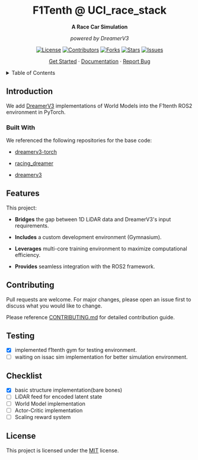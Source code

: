 <!-- Project Title and Subtitle -->

<div align="center">

# F1Tenth @ UCI_race_stack

**A Race Car Simulation**

*powered by DreamerV3*
</div>

<!-- Project Shields -->

<div align="center">

[![License][license-shield]][license-url]
[![Contributors][contributors-shield]][issues-url]
[![Forks][forks-shield]][forks-url]
[![Stars][stars-shield]][stars-url]
[![Issues][issues-shield]][issues-url]

<a href="https://github.com/uci-f1tenth/UCI_race_stack/blob/main/CONTRIBUTING.md">Get Started</a>
&middot;
<a href="https://github.com/uci-f1tenth/UCI_race_stack/blob/main/docs/Development_Guide.pdf">Documentation</a>
&middot;
<a href="https://github.com/uci-f1tenth/UCI_race_stack/issues/new?template=issue.md">Report Bug</a>

</div>

<!-- Table of Contents -->

<details>
  <summary>Table of Contents</summary>
  <ol>
    <li>
      <a href="#introduction">Introduction</a>
      <ul>
        <li><a href="#built-with">Built With</a></li>
      </ul>
    </li>
    <li><a href="#features">Features</a></li>
    <li><a href="#contributing">Contributing</a></li>
    <li><a href="#testiing">Testing</a></li>
    <li><a href="#checklist">Checklist</a></li>
    <li><a href="#license">License</a></li>
  </ol>
</details>

<!-- Contents -->

## Introduction

We add [DreamerV3](https://arxiv.org/abs/2301.04104) implementations of World Models into the F1tenth ROS2 environment in PyTorch.

### Built With

We referenced the following repositories for the base code:

- [dreamerv3-torch](https://github.com/NM512/dreamerv3-torch)

- [racing_dreamer](https://github.com/CPS-TUWien/racing_dreamer)

- [dreamerv3](https://github.com/danijar/dreamerv3)

## Features

This project:

- **Bridges** the gap between 1D LiDAR data and DreamerV3's input requirements.

- **Includes** a custom development environment (Gymnasium).

- **Leverages** multi-core training environment to maximize computational efficiency.

- **Provides** seamless integration with the ROS2 framework.

## Contributing

Pull requests are welcome. For major changes, please open an issue first
to discuss what you would like to change.

Please reference [CONTRIBUTING.md](CONTRIBUTING.md) for detailed contribution guide.

## Testing

- [x] implemented f1tenth gym for testing environment.
- [ ] waiting on issac sim implementation for better simulation environment.

## Checklist

- [x] basic structure implementation(bare bones)
- [ ] LiDAR feed for encoded latent state
- [ ] World Model implementation
- [ ] Actor-Critic implementation
- [ ] Scaling reward system

## License

This project is licensed under the [MIT](LICENSE) license. 

<!-- Link Definitions -->

[license-shield]: https://img.shields.io/github/license/uci-f1tenth/UCI_race_stack?style=plastic
[license-url]: https://github.com/uci-f1tenth/UCI_race_stack?tab=MIT-1-ov-file
[contributors-shield]: https://img.shields.io/github/contributors/uci-f1tenth/uci_f1tenth_workshop?style=plastic
[contributors-url]: https://github.com/uci-f1tenth/uci_f1tenth_workshop/graphs/contributors
[forks-shield]: https://img.shields.io/github/forks/uci-f1tenth/uci_f1tenth_workshop?style=plastic
[forks-url]: https://github.com/uci-f1tenth/uci_f1tenth_workshop/forks
[stars-shield]: https://img.shields.io/github/stars/uci-f1tenth/uci_f1tenth_workshop?style=plastic
[stars-url]: https://github.com/uci-f1tenth/uci_f1tenth_workshop/stars
[issues-shield]: https://img.shields.io/github/issues/uci-f1tenth/uci_f1tenth_workshop?style=plastic
[issues-url]: https://github.com/uci-f1tenth/uci_f1tenth_workshop/issues
